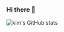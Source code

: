 ### Hi there 👋

![kim's GitHub stats](https://github-readme-stats-git-masterrstaa-rickstaa.vercel.app/api?username=jason11489&show_icons=true&count_private=true)


<!--
**jason11489/jason11489** is a ✨ _special_ ✨ repository because its `README.md` (this file) appears on your GitHub profile.

Here are some ideas to get you started:


- 🔭 I’m currently working on ...
- 🌱 I’m currently learning ...
- 👯 I’m looking to collaborate on ...
- 🤔 I’m looking for help with ...
- 💬 Ask me about ...
- 📫 How to reach me: ...
- 😄 Pronouns: ...
- ⚡ Fun fact: ...
-->
